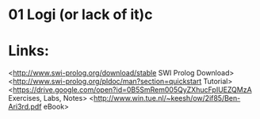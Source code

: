 # 01 Logi (or lack of it)c
# Links:
<http://www.swi-prolog.org/download/stable SWI Prolog Download>
<http://www.swi-prolog.org/pldoc/man?section=quickstart Tutorial>
<https://drive.google.com/open?id=0B5SmRem005QyZXhucFpIUEZQMzA Exercises, Labs, Notes>
<http://www.win.tue.nl/~keesh/ow/2if85/Ben-Ari3rd.pdf eBook>
